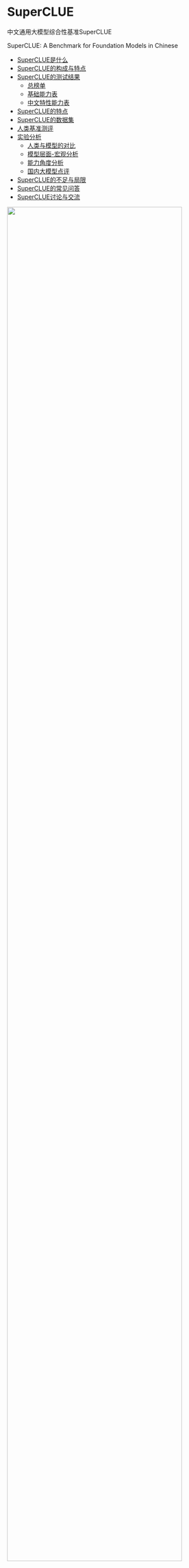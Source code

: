 # SuperCLUE
中文通用大模型综合性基准SuperCLUE

SuperCLUE: A Benchmark for Foundation Models in Chinese


- [SuperCLUE是什么](#SuperCLUE是什么)
- [SuperCLUE的构成与特点](#SuperCLUE的构成与特点)
- [SuperCLUE的测试结果](#SuperCLUE的测试结果)
     - [总榜单](#2023年7月Superclue中文大模型总排行榜)
     - [基础能力表](#2023年7月SuperCLUE基础能力榜单)
     - [中文特性能力表](#2023年7月SuperCLUE中文特性榜单)
- [SuperCLUE的特点](#SuperCLUE的特点)
- [SuperCLUE的数据集](#SuperCLUE的数据集)
- [人类基准测评](#人类基准测评)
- [实验分析](#实验分析)
     - [人类与模型的对比](#人类与模型的对比)
     - [模型层面-宏观分析](#模型层面-宏观分析)
     - [能力角度分析](#能力角度分析) 
     - [国内大模型点评](#国内大模型点评) 
- [SuperCLUE的不足与局限](#SuperCLUE的不足与局限)
- [SuperCLUE的常见问答](#SuperCLUE的常见问答)
- [SuperCLUE讨论与交流](#SuperCLUE讨论与交流)

<img src="https://github.com/CLUEbenchmark/SuperCLUE/blob/main/resources/superclue.jpeg"  width="90%" height="90%"></img>

SuperCLUE基准计划按照月度进行更新，纳入更多可用中文大模型，欢迎联系与交流；数据集和进一步信息计划在下一次更新时公开，敬请期待。

更新 Update（2023-07-05）
     中文大模型的开放式问题与多轮交互基准发布，<a href='https://github.com/CLUEbenchmark/SuperCLUE-Open'>SuperCLUE-Open</a>

更新 Update（2023-05-31）
     <a href='https://www.SuperCLUEAI.com'>中文通用大模型匿名对战评价基准，SuperCLUE琅琊榜</a>
     
##### 更新
     
    更新 Update（2023-06-19），SuperCLUE中文大模型排行榜(2023年6月) 
    更新 Update（2023-05-30），添加RWKV-7B,IDEA-姜子牙-13B,西湖大模型v2       
    更新 Update（2023-05-21），添加360智脑
    更新 Update（2023-05-12）
    添加Claude: OpenAI最强竞争对手Anthropic的Claude取得了与ChatGPT3.5一致的效果
    添加ChatGLM-130B: 相比ChatGLM-6B效果大幅提升（+7.35），处于国内较好水平

## SuperCLUE是什么
中文通用大模型基准（SuperCLUE），是针对中文可用的通用大模型的一个测评基准。

它主要回答的问题是：在当前通用大模型大力发展的背景下，中文大模型的效果情况，包括但不限于"这些模型不同任务的效果情况"、"相较于国际上的代表性模型做到了什么程度"、
"这些模型与人类的效果对比如何"。

它尝试在一系列国内外代表性的模型上使用多个维度能力进行测试。SuperCLUE是中文语言理解测评基准（CLUE）在通用人工智能时代的进一步发展。

<img src="https://github.com/CLUEbenchmark/SuperCLUE/blob/main/resources/superclue_202306.jpeg"  width="100%" height="100%"></img>


## SuperCLUE的测试结果
四个表格：汇总表、基础能力表、专业能力表、中文特性能力表

#####  排行榜会定期更新           数据来源: www.CLUEbenchmarks.com              

### 2023年7月SuperCLUE中文大模型总排行榜

| 排名 |                                              模型                                               |     机构     |  总分   | 基础能力 | 中文特性 | 学术专业 | 许可证 |
|:--:|:---------------------------------------------------------------------------------------------:|:----------:|:-----:|:---:|:---:|:---:|:---:|
| 🧝 |                                              人类                                               |    CLUE    | 83.66 | 85.03 | 82.29 | - | - |
| -  |                            <a href='https://openai.com/'>GPT-4</a>                            |   OpenAI   | 70.89 | 70.04 | 72.67 | 69.96 | 专有服务 |
| 🏅 |                  <a href='https://yiyan.baidu.com/welcome'>文心一言(v2.2.0) </a>                  |     百度     | 62.00 | 61.11 | 71.38 | 53.50 | 专有服务 |
| -  |                      <a href='https://www.anthropic.com/'>Claude-2 </a>                       | Authropic  | 60.94 | 62.01 | 61.18 | 59.63 | 专有服务 |
| -  |                        <a href='https://openai.com/'>gpt-3.5-turbo</a>                        |   OpenAI   | 59.79 | 64.40 | 63.19 | 51.78 | 专有服务 |
| 🥈 |                         <a href='https://chatglm.cn'>ChatGLM-130B</a>                         | 清华大学&智谱AI  | 59.35 | 53.78 | 71.39 | 52.89 | 专有服务 |
| 🥉 |                      <a href='https://xinghuo.xfyun.cn/'>讯飞星火(v1.5)</a>                       |    科大讯飞    | 58.02 | 63.32 | 65.72 | 45.03 | 专有服务 |
| -  |                  <a href='https://www.anthropic.com/'>Claude-instant-v1</a>                   | Authropic  | 56.31 | 58.85 | 55.91 | 54.16 | 专有服务 |
| 4  |                          <a href='https://ai.360.cn'>360智脑(4.0)</a>                           |    360     | 55.04 | 56.68 | 62.54 | 45.88 | 专有服务 |
| 5  |        <a href='https://huggingface.co/internlm/internlm-chat-7b'>internlm-chat-7b</a>        | 上海AI实验室与商汤 | 53.91 | 54.85 | 61.35 | 45.53 | 开源-可商用 |
| 6  |                <a href='https://github.com/THUDM/ChatGLM2-6B'>ChatGLM2-6B</a>                 | 清华大学&智谱AI  | 53.85 | 55.60 | 63.59 | 42.37 | 开源-可商用 |
| 7  |                    <a href='https://api.minimax.chat/'>MiniMax-abab5.5</a>                    |  MiniMax   | 53.06 | 53.61 | 62.79 | 42.77 | 专有服务 |
| 8  |                     <a href='https://tongyi.aliyun.com/'>通义千问(v1.0.3)</a>                     |    阿里巴巴    | 51.52 | 52.84 | 61.73 | 39.98 | 专有服务 |
| 9  |     <a href='https://huggingface.co/baichuan-inc/Baichuan-13B-Chat'>Baichuan-13B-Chat</a>     |    百川智能    | 49.35 | 50.46 | 55.38 | 42.21 | 开源-可商用 |
| 10 | <a href='https://huggingface.co/BelleGroup/BELLE-LLaMA-13B-2M-enc'>BELLE-LLaMA-13B-2M-enc</a> |     链家     | 46.60 | 48.71 | 52.99 | 38.10 | 开源-非商用 |
| 11 |     <a href='https://huggingface.co/IDEA-CCNL/Ziya-LLaMA-13B-v1.1'>IDEA-姜子牙-13B-v1.1</a>      | 深圳IDEA研究院  | 43.80 | 47.55 | 48.61 | 35.26 | 开源-非商用 |
| 12 |   <a href='https://huggingface.co/FreedomIntelligence/phoenix-inst-chat-7b'>phoenix-7B</a>    |   香港中文大学   | 41.57 | 45.39 | 44.62 | 34.70 | 开源-可商用 |
| 13 |                                    <a href='https://huggingface.co/fnlp/moss-moon-003-sft'>MOSS-16B</a>                                    |    复旦大学        | 35.36      |  37.01     |  38.01     |  31.07     | 开源-可商用 |
| 14 |        <a href='https://huggingface.co/meta-llama/Llama-2-13b-hf'>Llama-2-13B-chat</a>        |    Meta    | 34.26 | 35.85 | 37.37 | 29.57 | 开源-可商用 |
| 15 |                  <a href='https://github.com/lm-sys/FastChat'>Vicuna-13B</a>                  |   UC伯克利    | 31.70 | 34.61 | 33.71 | 26.80 | 开源-非商用 |
| 16 |       <a href='https://huggingface.co/BlinkDL/rwkv-4-world'>RWKV-7B-World-CHNtuned</a>        |  RWKV基金会   | 27.83 | 30.71 | 28.13 | 24.66 | 开源-可商用|
   
    注：国外代表性非开源模型（GPT4.0/Claude/gpt-3.5）参与榜单，但不参与排名

   
 ### 2023年7月SuperCLUE开源榜单
  | 排名  |                                              模型                                               |     机构     |  总分   | 基础能力  | 中文特性  | 学术专业  | 许可证 |
|:---:|:---------------------------------------------------------------------------------------------:|:----------:|:-----:|:-----:|:-----:|:-----:|:---:|
| 🧝  |                                              人类                                               |    CLUE    | 83.66 | 85.03 | 82.29 |   -   | - |
| 🏅️ |        <a href='https://huggingface.co/internlm/internlm-chat-7b'>internlm-chat-7b</a>        | 上海AI实验室与商汤 | 53.91 | 54.85 | 61.35 | 45.53 | 开源-可商用 |
| 🥈  |                <a href='https://github.com/THUDM/ChatGLM2-6B'>ChatGLM2-6B</a>                 | 清华大学&智谱AI  | 53.85 | 55.60 | 63.59 | 42.37 | 开源-可商用 |
| 🥉  |     <a href='https://huggingface.co/baichuan-inc/Baichuan-13B-Chat'>Baichuan-13B-Chat</a>     |    百川智能    | 49.35 | 50.46 | 55.38 | 42.21 | 开源-可商用 |
|  4  | <a href='https://huggingface.co/BelleGroup/BELLE-LLaMA-13B-2M-enc'>BELLE-LLaMA-13B-2M-enc</a> |     链家     | 46.60 | 48.71 | 52.99 | 38.10 | 开源-非商用 |
|  5  |     <a href='https://huggingface.co/IDEA-CCNL/Ziya-LLaMA-13B-v1.1'>IDEA-姜子牙-13B-v1.1</a>      | 深圳IDEA研究院  | 43.80 | 47.55 | 48.61 | 35.26 | 开源-非商用 |
|  6  |   <a href='https://huggingface.co/FreedomIntelligence/phoenix-inst-chat-7b'>phoenix-7B</a>    |   香港中文大学   | 41.57 | 45.39 | 44.62 | 34.70 | 开源-可商用 |
|  7  |                                    <a href='https://huggingface.co/fnlp/moss-moon-003-sft'>MOSS-16B</a>                                    |    复旦大学        | 35.36      |  37.01     |  38.01     |  31.07     | 开源-可商用 |
|  8  |        <a href='https://huggingface.co/meta-llama/Llama-2-13b-hf'>Llama-2-13B-chat</a>        |    Meta    | 34.26 | 35.85 | 37.37 | 29.57 | 开源-可商用 |
|  9  |                  <a href='https://github.com/lm-sys/FastChat'>Vicuna-13B</a>                  |   UC伯克利    | 31.70 | 34.61 | 33.71 | 26.80 | 开源-非商用 |
| 10  |       <a href='https://huggingface.co/BlinkDL/rwkv-4-world'>RWKV-7B-World-CHNtuned</a>        |  RWKV基金会   | 27.83 | 30.71 | 28.13 | 24.66 | 开源-可商用|
  
 往期榜单，
2023年6月：<a href='./README_2306.md'>2023年6月SuperCLUE中文特性榜单</a>

2023年5月：<a href='./README_2305.md'>2023年5月SuperCLUE中文特性榜单</a>

### 2023年7月SuperCLUE基础能力榜单

| 排名  | 模型 | 平均分 | 语义理解 | 闲聊 | 对话 | 角色扮演 | 知识与百科 | 生成与创作 | 逻辑与推理 | 代码 | 计算 | 安全 |
|:---:| :---: | :---: | :---: | :---: | :---: | :---: | :---: | :---: |:-----:| :---: | :---: | :---: |
| 🧝  | 人类 | 85.03 | 90.17 | 71.53 | 77.99 | 82.19 | 97.44 | 68.79 | 90.55 | 90.45 | 94.97 | 86.22 |
|  -  | gpt-4 | 70.04 | 82.91 | 46.77 | 66.39 | 63.46 | 92.65 | 66.67 | 60.33 | 85.45 | 61.48 | 73.02 |
|  -  | gpt-3.5-turbo | 64.40 | 87.18 | 45.16 | 65.57 | 60.58 | 85.29 | 72.36 | 42.98 | 72.73 | 38.52 | 72.22 |
| 🏅️ | 讯飞星火(v1.5) | 63.32 | 78.26 | 45.90 | 59.84 | 55.88 | 73.48 | 54.92 | 54.70 | 60.00 | 76.86 | 71.54 |
|  -  | Claude-2 | 62.01 | 83.49 | 49.59 | 57.14 | 52.88 | 78.68 | 68.07 | 53.72 | 66.06 | 44.26 | 65.60 |
| 🥈  | 文心一言(v2.2.0) | 61.11 | 81.90 | 46.34 | 56.67 | 59.80 | 86.76 | 47.73 | 36.52 | 65.79 | 52.63 | 70.63 |
|  -  | Claude-instant | 58.85 | 76.52 | 50.00 | 58.20 | 55.77 | 77.04 | 61.48 | 40.00 | 66.97 | 33.61 | 67.77 |
| 🥉  | 360智脑(4.0) | 56.68 | 76.92 | 52.46 | 58.33 | 54.08 | 76.80 | 61.54 | 37.29 | 53.64 | 29.57 | 67.92 |
|  4  | ChatGLM2-6B | 55.60 | 74.36 | 44.35 | 55.74 | 56.73 | 76.47 | 51.22 | 40.50 | 41.82 | 45.08 | 66.67 |
|  5  | internlm-chat-7b | 54.85 | 80.34 | 48.39 | 55.74 | 55.77 | 77.94 | 36.59 | 37.19 | 51.82 | 34.43 | 68.25 |
|  6  | ChatGLM-130B | 53.78 | 70.94 | 45.97 | 56.56 | 61.54 | 75.74 | 55.28 | 29.75 | 45.45 | 31.15 | 63.49 |
|  7  | MiniMax-abab5.5 | 53.61 | 79.49 | 45.97 | 59.84 | 60.58 | 85.29 | 47.97 | 29.75 | 30.00 | 31.97 | 61.11 |
|  8  | 通义千问 | 52.84 | 74.77 | 45.97 | 57.98 | 53.00 | 76.69 | 38.89 | 33.06 | 46.67 | 39.67 | 60.40 |
|  9  | Baichuan-13B-Chat | 50.46 | 64.10 | 41.94 | 50.00 | 52.88 | 75.00 | 57.72 | 27.27 | 40.91 | 31.15 | 60.32 |
| 10  | BELLE-13B | 48.71 | 68.38 | 46.77 | 51.64 | 53.85 | 64.71 | 25.20 | 32.23 | 48.18 | 31.97 | 63.49 |
| 11  | IDEA-姜子牙-13B-v1.1 | 47.55 | 70.09 | 49.19 | 48.36 | 48.08 | 58.82 | 32.52 | 34.71 | 21.82 | 45.08 | 63.49 |
| 12  | Phoenix-7B | 45.39 | 66.67 | 41.94 | 43.44 | 43.27 | 55.15 | 44.72 | 31.41 | 36.36 | 33.61 | 55.56 |
| 13  | MOSS-16B | 37.01 | 54.70 | 39.52 | 40.16 | 45.19 | 35.29 | 34.96 | 24.79 | 32.73 | 27.05 | 37.30 |
| 14  | Llama-2-13B-chat | 35.85 | 52.14 | 41.94 | 40.98 | 32.69 | 33.82 | 38.21 | 28.93 | 23.64 | 27.05 | 38.10 |
| 15  | Vicuna-13B | 34.61 | 49.57 | 33.06 | 32.79 | 37.50 | 25.74 | 30.89 | 27.27 | 40.91 | 35.25 | 35.71 |
| 16  | RWKV-7B-World-CHNtuned | 30.71 | 31.62 | 20.16 | 22.13 | 26.92 | 27.21 | 23.58 | 22.31 | 36.36 | 60.66 | 36.51 |

    注：国外代表性非开源模型（GPT4.0/Claude/gpt-3.5）参与榜单，但不参与排名；指标为：Accuracy。数据表比较大，表格请往后拉        

### 2023年7月SuperCLUE中文特性榜单
您的Excel数据已经被转换为Markdown形式的表格，如下所示：

| 排名 | 模型 | 平均分 | 字形和拼音 | 字义理解 | 句法分析 | 文学 | 诗词 | 成语 | 歇后语和谚语 | 方言 | 对联 | 古文 |
|:---:|:---:|:---:|:---:|:---:|:---:|:---:|:---:|:---:|:---:|:---:|:---:|:---:|
| 0 | 人类 | 82.29 | 96.01 | 83.15 | 62.71 | 91.47 | 90.79 | 92.38 | 83.78 | 69.21 | 70.00 | 83.40 |
| 1 | gpt-4 | 72.67 | 62.83 | 68.07 | 85.48 | 88.08 | 75.68 | 95.12 | 70.15 | 38.40 | 71.52 | 67.31 |
| 2 | ChatGLM-130B | 71.39 | 48.67 | 68.07 | 75.00 | 83.44 | 84.68 | 95.94 | 67.16 | 45.60 | 70.86 | 72.12 |
| 3 | 文心一言(v2.2.0) | 71.38 | 59.34 | 70.34 | 73.33 | 86.58 | 82.88 | 95.12 | 60.31 | 37.60 | 71.03 | 73.79 |
| 4 | 讯飞星火(v1.5) | 65.72 | 47.32 | 68.38 | 77.42 | 72.03 | 69.09 | 89.43 | 59.85 | 35.77 | 71.23 | 63.46 |
| 5 | ChatGLM2-6B | 63.59 | 45.13 | 60.50 | 66.13 | 78.81 | 63.06 | 89.43 | 64.18 | 33.60 | 64.24 | 66.35 |
| 6 | gpt-3.5-turbo | 63.19 | 46.02 | 69.75 | 75.81 | 75.50 | 57.66 | 89.43 | 55.97 | 36.00 | 57.62 | 66.35 |
| 7 | MiniMax-abab5.5 | 62.79 | 46.90 | 57.98 | 63.71 | 75.50 | 71.17 | 86.99 | 60.45 | 41.60 | 58.94 | 62.50 |
| 8 | 360智脑(4.0) | 62.54 | 45.45 | 63.83 | 63.53 | 71.43 | 70.73 | 97.06 | 60.47 | 38.46 | 64.96 | 73.21 |
| 9 | 通义千问 | 61.73 | 41.59 | 60.87 | 60.66 | 73.65 | 67.89 | 88.24 | 51.91 | 40.68 | 68.97 | 57.89 |
| 10 | internlm-chat-7b | 61.35 | 41.59 | 58.82 | 62.10| 76.16 | 68.47 | 86.18 | 61.94 | 32.80 | 57.62 | 65.38 |
| 11 | Claude-2 | 61.18 | 48.67 | 70.94 | 70.16 | 67.55 | 54.05 | 83.74 | 58.21 | 36.00 | 60.67 | 59.62 |
| 12 | Claude-instant | 55.91 | 43.36 | 62.16 | 72.13 | 62.91 | 50.91 | 84.87 | 47.73 | 31.20 | 56.38 | 45.19 |
| 13 | Baichuan-13B-Chat | 55.38 | 45.13 | 58.82 | 50.81 | 73.51 | 70.27 | 75.61 | 47.01 | 33.60 | 44.37 | 54.81 |
| 14 | BELLE-13B | 52.99 | 42.48 | 55.46 | 67.74 | 56.29 | 46.85 | 78.05 | 38.06 | 33.60 | 59.60 | 49.04 |
| 15 | IDEA-姜子牙-13B-v1.1 | 48.61 | 28.32 | 54.62 | 51.61 | 56.29 | 51.35 | 63.41 | 42.54 | 36.00 | 48.34 | 51.92 |
| 16 | Phoenix-7B | 44.62 | 30.09 | 51.26 | 43.55 | 51.66 | 45.95 | 65.85 | 35.07 | 32.00 | 45.03 | 44.23 |
| 17 | MOSS-16 | 38.01 | 32.74 | 43.70 | 36.29 | 40.40 | 32.43 | 60.98 | 32.09 | 31.20 | 31.13 | 40.38 |
| 18 | Llama-2-13B-chat | 37.37 | 31.86 | 40.34 | 49.19 | 37.75 | 33.33 | 43.90 | 32.09 | 32.00 | 33.77 | 40.38 |
| 19 | Vicuna-13B | 33.71 | 21.24 | 34.45 | 45.16 | 29.14 | 22.52 | 33.33 | 36.57 | 22.40 | 49.67 | 38.46 |
| 20 | RWKV-7B-World-CHNtuned | 28.13 | 25.66 | 26.05 | 25.00 | 29.80 | 26.13 | 45.53 | 17.16 | 20.00 | 36.42 | 27.88 |

     注：外代表性非开源模型（GPT4.0/Claude/gpt-3.5/）参与榜单，但不参与排名；；指标为：Accuracy。数据表比较大，表格请往后啦。       


### SuperCLUE的构成与特点
着眼于综合评价大模型的能力，使其能全面地测试大模型的效果，又能考察模型在中文特有任务上的理解和积累。我们对能力进行了划分，
SuperCLUE从三个不同的维度评价模型的能力：基础能力、专业能力和中文特性能力。

#### 基础能力:

包括了常见的有代表性的模型能力，如语义理解、对话、逻辑推理、角色模拟、代码、生成与创作等10项能力。

#### 专业能力:

包括了中学、大学与专业考试，涵盖了从数学、物理、地理到社会科学等50多项能力。

#### 中文特性能力:

针对有中文特点的任务，包括了中文成语、诗歌、文学、字形等10项多种能力。

#### SuperCLUE的特点：
1）多个维度能力考察（3大类，70+子能力）：从三个不同角度对中文大模型进行测试，以考察模型的综合能力；并且每一个子能力又含有十项或以上不同的细分能力。

2）自动化测评（一键测评）：通过自动化测评方式以相对客观形式测试不同模型的效果，可以一键对大模型进行测评。

3）广泛的代表性模型（17个模型）：选取了多个国内外有代表性的可用的模型进行测评，以反映国内大模型的发展现状并了解与国际领先模型的差距或相对优劣势。

4）人类基准：在通用人工智能发展的背景下，SuperCLUE也提供了模型相对于人类效果的指标对比。

### 数据集数量
    2023年6月榜单，针对基础能力、中文特性和专业能力，使用了3714题目。
    
## SuperCLUE的数据集
1.基础能力（10项能力）：语义理解、生成与创作、闲聊、对话、百科与知识、逻辑与推理、计算能力、代码、角色模拟、安全
    
    示例：
    语义理解：
        两个男人正常交谈，其中一个男人夸赞对方办事能力强，对方回答“哪里，哪里”。这里的“哪里，哪里”是什么意思？
        A. 讲话十分含糊不清。
        B. 要求说出具体的优点。
        C. 表达自己的谦虚。
        D. 挑衅对方。
         
    逻辑与推理：
        小明的妻子生了一对双胞胎。以下哪个推论是正确的？
        A. 小明家里一共有三个孩子。
        B. 小明家里一共有两个孩子。
        C. 小明家里既有男孩子也有女孩子。
        D. 无法确定小明家里孩子的具体情况。
 
     

2.中文特性能力（10项能力）：成语、诗词、文学、字义理解、汉语句法分析、汉字字形和拼音理解、歇后语和谚语、对联、方言、古文
    
    示例：
    成语：
    选出下列句子中成语使用错误的一项
        A. 这个项目时间紧任务重，大家都在马不停蹄地奔波劳碌。
        B. 他常常口是心非，让人难以相信他说的话。
        C. 两人是同学三年，一直保持着良好的关系，相互尊重、相敬如宾。
        D. 当地突发大火，整个村庄都鸡犬不宁，局势十分危急。
     
    文学：
    下列有关名著的表述有误的一项是
        A. 《红楼梦》是中国古代小说中的巅峰之作，以其瑰丽的语言和丰富的人物形象而闻名于世。
        B. 《西游记》是中国古代四大名著之一，讲述了哪吒等人历经九九八十一难，最终取得真经的故事。
        C. 《孔乙己》是鲁迅的代表作之一，以其深刻的社会洞察力和优美的文学风格而广受好评。
        D. 《围城》是钱钟书的代表作之一，以其独特的文学语言和深刻的社会洞察力而成为现代中国文学的经典之作。
         
     
3.专业能力（50+能力）：抽象代数、天文学、临床知识、大学生物学、大学计算机科学、大学数学、高中化学、高中物理、机器学习、营养、专业会计、职业心理学等
    
    示例：
    物理：
    以下物理常识题目，哪一个是错误的?
        A. 在自然环境下，声音在固体中传播速度最快。
        B. 牛顿第一定律：一个物体如果不受力作用，将保持静止或匀速直线运动的状态。
        C. 牛顿第三定律：对于每个作用力，都有一个相等而反向的反作用力。
        D. 声音在空气中的传播速度为1000m/s。
     
    天文学：
    以下天文学常识题目，哪一个是错误的？
        A. 太阳系是指由太阳和围绕着它运行的八大行星、矮行星、卫星、小行星带和彗星组成的一个行星系统。
        B. 卫星是指绕行星或其他天体运动的天体。
        C. 彗星是指太阳系中一种较小的天体，其核心由冰和尘埃组成。
        D. 按一般的天体归类方法，月球属于行星。
    
## SuperCLUE全自动测评过程：
    1、统一prompt：针对每一个题目，构造了统一的prompt供模型和人类使用；
    2、预测：系统使用模型进行预测，要求模型选取ABCD中的某一个选项；
    3、打分：如果模型的回答不是标准的答案，而是一段文字，系统会采取特定的策略自动提取出模型的答案。该策略结合模型的表现进行优化和完善。
      （注：当无法提取有效答案的时候，则表明模型没有按照人类的要求做题，未正确理解指令，则认为模型回答错误。）
       
   由于此次为SuperCLUE首次全自动测评，为了谨慎起见，全部答案事后已由多位人类进行交叉复核，与自动测评结果基本一致。

## 人类基准测评
针对于基础能力和中文特性能力题目，会有三位独立的人类测评员根据题目作答。人类测评结果，采用多数投票方式进行汇总，作为人类基准分数。

## 实验分析

#### 人类与模型的对比

从人类测评角度看，基础能力（92%）+ 中文特性能力（94%），都达到了非常高的水平。除GPT-4外，人类准确率大幅超过了其他的大模型（如在基础能力上超过其他模型15多个百分点）。
 AI虽然进展很快，但人类还是有相对优势的， 比如在计算方面，人类比最强模型GPT-4高出了30个百分点。

   
#### 模型层面-宏观分析

一句话点评：国际先进模型的效果具有较大的领先性；同时国产GPT模型也有不俗的表现，有差距但可追赶。

1）中文大模型的必要性

在国际上效果非常棒的Vicuna-13B模型，在中文领域的效果是众多模型中比较一般的模型（排名靠后）。而国内研发的大模型或在中文任务上进行训练后的模型，都大幅超过了Vicuna-13B的效果，比如星火认知大模型在总分上超过了 Vicuna-13B 20个百分点，并且BELLE-13B（基于LLaMA并在中文上训练和微调过的模型）的总分也超过了 Vicuna-13B 10多个百分点。
    
2）国内大模型与OpenAI GPT之间的差距较大，但在逐渐逼近

 可以看到在本次SuperCLUE上效果最好的国内模型，星火认知大模型，与GPT-4相比有23个百分点的差距，与gpt-3.5-turbo在总分上也有13个百分点的差距。但是我们更应该看到，
 不断涌现和迭代的国内大模型也在逐步地缩小与OpenAI GPT模型模型的差距。
 
3）gpt-3.5-turbo与GPT-4之间也有明显差距

   比如，GPT-4在所有参与测评的模型中是独一档的存在，超过了gpt-3.5-turbo近10个百分点。它在逻辑推理能力、生成与创作能力方面，远远优于其他模型（超过其他模型20个百分点或以上）。
   

#### 能力角度分析

1） 当前模型在基础能力普遍表现不错，但中文特性能力、专业能力还比较差。

   说明当前国内大模型已经有不错的基础（60-70%），但在专业领域、中文任务上表现一般（如30-60%直接），说明在专业领域或中文任务上还需要继续努力，或者说进行针对性的训练。
   
2）当前模型通常在逻辑推理、计算方面能力较差。

  除GPT-4外，其他模型在这两项能力上通常在30-50分之间。

3）角色模拟，AI模型比较擅长。
  这方面可以是非常有用的。可以让AI根据场景和角色设定帮忙人类来完成多种不同的任务，例如市场营销策划、心理咨询、客户服务、到提供创意或想法等。

#### 国内大模型点评

本次测评中，国内大模型中360智脑、讯飞星火认、文心一言、MiniMax模型有不错的表现。


## SuperCLUE的不足与局限
1. 基础能力、中文特性能力：虽然每一部分都包含了10类子能力，但这两个能力的总数据量比较少，可能存在需要扩充数据集的问题。
2. 选取模型的不完全：我们测试了9个模型，但还存在着更多的可用中文大模型。需要后续进一步添加并测试；有的模型由于没有广泛对外提供服务，我们没能获取到可用的测试版本。
3. 选取的能力范围：我们尽可能的全面、综合衡量模型的多维度能力，但是可能有一些模型能力没有在我们的考察范围内。后续也存在扩大考察范围的可能。
4. 客观考察的不足：我们以相对客观形式考察模型能力，但一些主观、开放性问题的模型能力的考察可能存在不足。
5. 模型参数：当前大模型发展较快，参数量又有比较大的差异，本次的测评并没有在同一级别的参数量上进行。

## SuperCLUE的常见问答

1. 什么时候会公布评测集和更多细节？

       由于本轮评测尚未结束，数据集和进一步信息计划将在本轮SuperCLUE评测结束后公开，敬请期待。     

2. 测试方法
       
       相同的prompt情况下，让不同的模型对题目进行预测结果，与正确答案进行匹配，计算最终结果，并统计准确率（ACC）。
       计算正确答案：根据模型预测结果，系统会提取答案，并计算题目的分数；为稳妥起见，人工会符合每一个模型的预测结果及其答案。

3. 为什么人工测评的成绩这么高? 人类测评员是什么水平？
       
       当前报告的人类测评的分数是采取开卷考试形式的进行的。即由每一个题目3个人类测评员进行开卷考试，最后结果进行多数投票后获得。
       我们也会添加采取闭卷形式的人类分数。
       
       人类测评员是高年级本科生、研究生水平。

       

## SuperCLUE讨论与交流

SuperCLUE榜单大模型评测申请：https://wj.qq.com/s2/12305633/a73d/

模型内测需求收集：https://wj.qq.com/s2/12307825/2ae0/



<p float="left">   
  <img src="https://github.com/CLUEbenchmark/SuperCLUE/blob/main/resources/superclue6group.jpeg"  width="30%" height="30%"></img>
  <img src="https://github.com/CLUEbenchmark/SuperCLUE/blob/main/resources/brightmart_s.jpeg"  width="30%" height="30%"></img>
</p> 

 
<a href="https://discord.gg/GPHv9BfNUD" target="__blank">Discord SuperCLUE交流群</a>

## 引用

如果使用本项目的，请引用本项目。

    @misc{SuperCLUE,
      author = {Liang Xu, Xuanwei Zhang, Kangkang Zhao, Lei Zhu and others from SuperCLUE team},
      title = {SuperCLUE: A Benchmark for Foundation Models in Chinese},
      year = {2023},
      publisher = {GitHub},
      journal = {GitHub repository},
      howpublished = {\url{https://github.com/CLUEbench/SuperCLUE}},
    }
